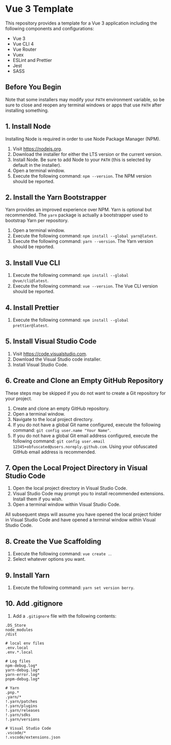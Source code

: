 # Vue 3 Template

This repository provides a template for a Vue 3 application including the following components and configurations:

- Vue 3
- Vue CLI 4
- Vue Router
- Vuex
- ESLint and Prettier
- Jest
- SASS

## Before You Begin

Note that some installers may modify your `PATH` environment variable, so be sure to close and reopen any terminal windows or apps that use `PATH` after installing something.

## 1. Install Node

Installing Node is required in order to use Node Package Manager (NPM).

1. Visit https://nodejs.org.
2. Download the installer for either the LTS version or the current version.
3. Install Node. Be sure to add Node to your `PATH` (this is selected by default in the installer).
4. Open a terminal window.
5. Execute the following command: `npm --version`. The NPM version should be reported.

## 2. Install the Yarn Bootstrapper

Yarn provides an improved experience over NPM. Yarn is optional but recommended. The `yarn` package is actually a bootstrapper used to bootstrap Yarn per repository.

1. Open a terminal window.
2. Execute the following command: `npm install --global yarn@latest`.
3. Execute the following command: `yarn --version`. The Yarn version should be reported.

## 3. Install Vue CLI

1. Execute the following command: `npm install --global @vue/cli@latest`.
2. Execute the following command: `vue --version`. The Vue CLI version should be reported.

## 4. Install Prettier

1. Execute the following command: `npm install --global prettier@latest`.

## 5. Install Visual Studio Code

1. Visit https://code.visualstudio.com.
2. Download the Visual Studio code installer.
3. Install Visual Studio Code.

## 6. Create and Clone an Empty GitHub Repository

These steps may be skipped if you do not want to create a Git repository for your project.

1. Create and clone an empty GitHub repository.
2. Open a terminal window.
3. Navigate to the local project directory.
4. If you do not have a global Git name configured, execute the following command: `git config user.name "Your Name"`.
5. If you do not have a global Git email address configured, execute the following command: `git config user.email 12345+obfuscated@users.noreply.github.com`. Using your obfuscated GitHub email address is recommended.

## 7. Open the Local Project Directory in Visual Studio Code

1. Open the local project directory in Visual Studio Code.
2. Visual Studio Code may prompt you to install recommended extensions. Install them if you wish.
3. Open a terminal window within Visual Studio Code.

All subsequent steps will assume you have opened the local project folder in Visual Studio Code and have opened a terminal window within Visual Studio Code.

## 8. Create the Vue Scaffolding

1. Execute the following command: `vue create .`.
2. Select whatever options you want.

## 9. Install Yarn

1. Execute the following command: `yarn set version berry`.

## 10. Add .gitignore

1. Add a `.gitignore` file with the following contents:

```text
.DS_Store
node_modules
/dist

# local env files
.env.local
.env.*.local

# Log files
npm-debug.log*
yarn-debug.log*
yarn-error.log*
pnpm-debug.log*

# Yarn
.pnp.*
.yarn/*
!.yarn/patches
!.yarn/plugins
!.yarn/releases
!.yarn/sdks
!.yarn/versions

# Visual Studio Code
.vscode/*
!.vscode/extensions.json
```
